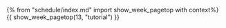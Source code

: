 {% from "schedule/index.md" import show_week_pagetop with context%}
{{ show_week_pagetop(13, "tutorial") }}

